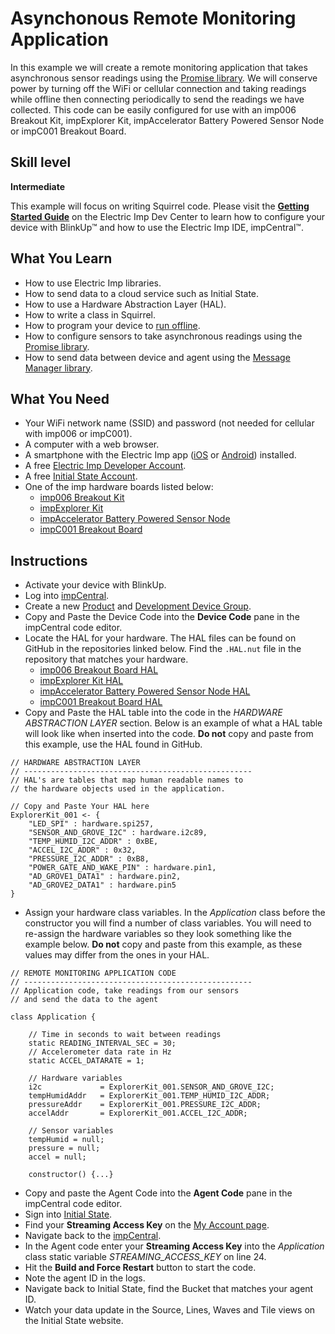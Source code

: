 # Asynchonous Remote Monitoring Application

In this example we will create a remote monitoring application that takes asynchronous sensor readings using the [Promise library](https://developer.electricimp.com/libraries/utilities/promise). We will conserve power by turning off the WiFi or cellular connection and taking readings while offline then connecting periodically to send the readings we have collected. This code can be easily configured for use with an imp006 Breakout Kit, impExplorer Kit, impAccelerator Battery Powered Sensor Node or impC001 Breakout Board.

## Skill level

**Intermediate**

This example will focus on writing Squirrel code. Please visit the [**Getting Started Guide**](https://developer.electricimp.com/gettingstarted) on the Electric Imp Dev Center to learn how to configure your device with BlinkUp™ and how to use the Electric Imp IDE, impCentral™.

## What You Learn

* How to use Electric Imp libraries.
* How to send data to a cloud service such as Initial State.
* How to use a Hardware Abstraction Layer (HAL).
* How to write a class in Squirrel.
* How to program your device to [run offline](https://developer.electricimp.com/resources/offline).
* How to configure sensors to take asynchronous readings using the [Promise library](https://developer.electricimp.com/libraries/utilities/promise).
* How to send data between device and agent using the [Message Manager library](https://developer.electricimp.com/libraries/utilities/messagemanager).

## What You Need

* Your WiFi network name (SSID) and password (not needed for cellular with imp006 or impC001).
* A computer with a web browser.
* A smartphone with the Electric Imp app ([iOS](https://itunes.apple.com/us/app/electric-imp/id547133856) or [Android](https://play.google.com/store/apps/details?id=com.electricimp.electricimp)) installed.
* A free [Electric Imp Developer Account](https://impcentral.electricimp.com/login).
* A free [Initial State Account](https://www.initialstate.com/).
* One of the imp hardware boards listed below:
    * [imp006 Breakout Kit](https://store.electricimp.com/collections/breakout-boards/products/imp006-cellular-and-wifi-breakout-board-kit?variant=30294487924759)
    * [impExplorer Kit](https://store.electricimp.com/collections/featured-products/products/impexplorer-developer-kit?variant=31118866130)
    * [impAccelerator Battery Powered Sensor Node](https://developer.electricimp.com/hardware/resources/reference-designs/sensornode)
    * [impC001 Breakout Board](https://developer.electricimp.com/hardware/resources/reference-designs/impc001breakout)

## Instructions

* Activate your device with BlinkUp.
* Log into [impCentral](https://impcentral.electricimp.com/login).
* Create a new [Product](https://developer.electricimp.com/tools/impcentral/impcentralintroduction#app-products) and [Development Device Group](https://developer.electricimp.com/tools/impcentral/impcentralintroduction#app-development-devicegroup).
* Copy and Paste the Device Code into the **Device Code** pane in the impCentral code editor.
* Locate the HAL for your hardware. The HAL files can be found on GitHub in the repositories linked below. Find the `.HAL.nut` file in the repository that matches your hardware.
    * [imp006 Breakout Board HAL](https://github.com/electricimp/imp006BreakoutBoardHAL)
    * [impExplorer Kit HAL](https://github.com/electricimp/ExplorerKitHAL)
    * [impAccelerator Battery Powered Sensor Node HAL](https://github.com/electricimp/SensorNodeHAL)
    * [impC001 Breakout Board HAL](https://github.com/electricimp/CellularBreakoutHAL)
* Copy and Paste the HAL table into the code in the *HARDWARE ABSTRACTION LAYER* section. Below is an example of what a HAL table will look like when inserted into the code. **Do not** copy and paste from this example, use the HAL found in GitHub.

```squirrel
// HARDWARE ABSTRACTION LAYER
// ---------------------------------------------------
// HAL's are tables that map human readable names to
// the hardware objects used in the application.

// Copy and Paste Your HAL here
ExplorerKit_001 <- {
    "LED_SPI" : hardware.spi257,
    "SENSOR_AND_GROVE_I2C" : hardware.i2c89,
    "TEMP_HUMID_I2C_ADDR" : 0xBE,
    "ACCEL_I2C_ADDR" : 0x32,
    "PRESSURE_I2C_ADDR" : 0xB8,
    "POWER_GATE_AND_WAKE_PIN" : hardware.pin1,
    "AD_GROVE1_DATA1" : hardware.pin2,
    "AD_GROVE2_DATA1" : hardware.pin5
}
```

* Assign your hardware class variables. In the *Application* class before the constructor you will find a number of class variables. You will need to re-assign the hardware variables so they look something like the example below. **Do not** copy and paste from this example, as these values may differ from the ones in your HAL.

```
// REMOTE MONITORING APPLICATION CODE
// ---------------------------------------------------
// Application code, take readings from our sensors
// and send the data to the agent

class Application {

    // Time in seconds to wait between readings
    static READING_INTERVAL_SEC = 30;
    // Accelerometer data rate in Hz
    static ACCEL_DATARATE = 1;

    // Hardware variables
    i2c             = ExplorerKit_001.SENSOR_AND_GROVE_I2C;
    tempHumidAddr   = ExplorerKit_001.TEMP_HUMID_I2C_ADDR;
    pressureAddr    = ExplorerKit_001.PRESSURE_I2C_ADDR;
    accelAddr       = ExplorerKit_001.ACCEL_I2C_ADDR;

    // Sensor variables
    tempHumid = null;
    pressure = null;
    accel = null;

    constructor() {...}
```

* Copy and paste the Agent Code into the **Agent Code** pane in the impCentral code editor.
* Sign into [Initial State](https://api.init.st/auth/#/login/).
* Find your **Streaming Access Key** on the [My Account page](https://iot.app.initialstate.com/#/account).
* Navigate back to the [impCentral](https://impcentral.electricimp.com/).
* In the Agent code enter your **Streaming Access Key** into the *Application* class static variable *STREAMING_ACCESS_KEY* on line 24.
* Hit the **Build and Force Restart** button to start the code.
* Note the agent ID in the logs.
* Navigate back to Initial State, find the Bucket that matches your agent ID.
* Watch your data update in the Source, Lines, Waves and Tile views on the Initial State website.

